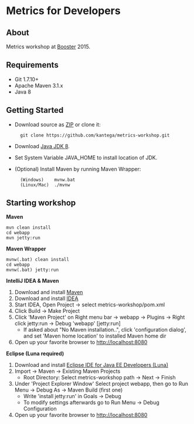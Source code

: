 # Metrics for Developers #

## About ##

Metrics workshop at [Booster](http://www.boosterconf.no/) 2015.

## Requirements ##

* Git 1.7.10+
* Apache Maven 3.1.x
* Java 8

## Getting Started ##

* Download source as [ZIP](https://github.com/kantega/metrics-workshop/archive/master.zip) or clone it:

        git clone https://github.com/kantega/metrics-workshop.git

* Download [Java JDK 8](http://www.oracle.com/technetwork/java/javase/downloads/index.html).
* Set System Variable JAVA_HOME to install location of JDK.
* (Optional) Install Maven by running Maven Wrapper:

        (Windows)    mvnw.bat
        (Linux/Mac)  ./mvnw

## Starting workshop ##

__Maven__

    mvn clean install
    cd webapp
    mvn jetty:run

__Maven Wrapper__

    mvnw(.bat) clean install
    cd webapp
    mvnw(.bat) jetty:run


__IntelliJ IDEA & Maven__

1. Download and install [Maven](https://maven.apache.org/download.html)
2. Download and install [IDEA](https://www.jetbrains.com/idea/download)
3. Start IDEA, Open Project -> select metrics-workshop/pom.xml
4. Click Build -> Make Project
5. Click 'Maven Project' on Right menu bar -> webapp -> Plugins -> Right click jetty:run -> Debug 'webapp' \[jetty:run\]
    * If asked about "No Maven installation..", click 'configuration dialog', and set 'Maven home location' to installed Maven home dir
6. Open up your favorite browser to [http://localhost:8080](http://localhost:8080)


__Eclipse (Luna required)__

1. Download and install [Eclipse IDE for Java EE Developers (Luna)](https://eclipse.org/downloads/packages/eclipse-ide-java-ee-developers/lunar)
2. Import -> Maven -> Existing Maven Projects
    * Root Directory: Select metrics-workshop path -> Next -> Finish
3. Under 'Project Explorer Window' Select project webapp, then go to Run Menu -> Debug As -> Maven Build (first one)
    * Write 'install jetty:run' in Goals -> Debug
    * To modify settings afterwards go to Run Menu -> Debug Configuration
4. Open up your favorite browser to [http://localhost:8080](http://localhost:8080)
